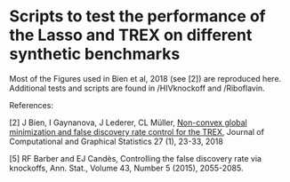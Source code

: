 # Scripts to test the performance of the Lasso and TREX on different synthetic benchmarks

Most of the Figures used in Bien et al, 2018 (see [2]) are reproduced here. Additional tests and scripts are found in /HIVknockoff and /Riboflavin.

References:

[2] J Bien, I Gaynanova, J Lederer, CL Müller, [Non-convex global minimization and false discovery rate control for the TREX](https://amstat.tandfonline.com/doi/abs/10.1080/10618600.2017.1341414#.XnPaQi2ZNgc), Journal of Computational and Graphical Statistics 27 (1), 23-33, 2018

[5] RF Barber and EJ Candès, Controlling the false discovery rate via knockoffs, Ann. Stat., 
Volume 43, Number 5 (2015), 2055-2085.

